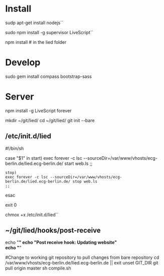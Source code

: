 # Install
  sudp apt-get install nodejs``

  sudo npm install -g supervisor LiveScript``

  npm install # in the lied folder


# Develop
  sudo gem install compass bootstrap-sass

# Server

  npm install -g LiveScript forever

  mkdir ~/git/lied/
  cd ~/git/lied/
  git init --bare

## /etc/init.d/lied
  #!/bin/sh

  case "$1" in
    start)
    exec forever -c lsc --sourceDir=/var/www/vhosts/ecg-berlin.de/lied.ecg-berlin.de/ start web.ls
    ;;

    stop)
    exec forever -c lsc --sourceDir=/var/www/vhosts/ecg-berlin.de/lied.ecg-berlin.de/ stop web.ls
    ;;
  esac

  exit 0


  chmox +x /etc/init.d/lied``

## ~/git/lied/hooks/post-receive

  echo "********************"
  echo "Post receive hook: Updating website"                       
  echo "********************"

  #Change to working git repository to pull changes from bare repository
  cd /var/www/vhosts/ecg-berlin.de/lied.ecg-berlin.de || exit 
  unset GIT_DIR
  git pull origin master
  sh compile.sh

